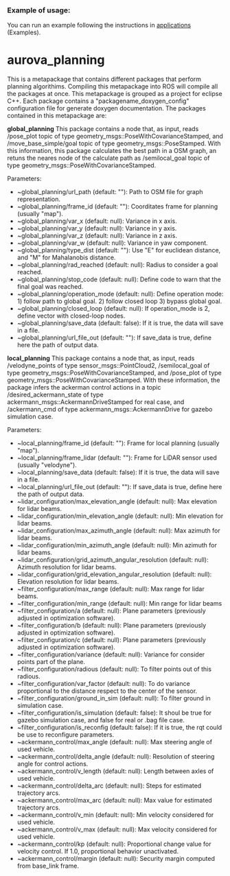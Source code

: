 ### Example of usage:

You can run an example following the instructions in [applications](https://github.com/AUROVA-LAB/applications) (Examples).

# aurova_planning
This is a metapackage that contains different packages that perform planning algorithims. Compiling this metapackage into ROS will compile all the packages at once. This metapackage is grouped as a project for eclipse C++. Each package contains a "packagename_doxygen_config" configuration file for generate doxygen documentation. The packages contained in this metapackage are:

**global_planning**
This package contains a node that, as input, reads /pose_plot topic of type geometry_msgs::PoseWithCovarianceStamped, and /move_base_simple/goal topic of type geometry_msgs::PoseStamped. With this information, this package calculates the best path in a OSM graph, an retuns the neares node of the calculate path as /semilocal_goal topic of type geometry_msgs::PoseWithCovarianceStamped.

Parameters:
* ~global_planning/url_path (default: ""): Path to OSM file for graph representation.
* ~global_planning/frame_id (default: ""): Coorditates frame for planning (usually "map").
* ~global_planning/var_x (default: null): Variance in x axis.
* ~global_planning/var_y (default: null): Variance in y axis.
* ~global_planning/var_z (default: null): Variance in z axis.
* ~global_planning/var_w (default: null): Variance in yaw component.
* ~global_planning/type_dist (default: ""): Use "E" for euclidean distance, and "M" for Mahalanobis distance.
* ~global_planning/rad_reached (default: null): Radius to consider a goal reached.
* ~global_planning/stop_code (default: null): Define code to warn that the final goal was reached.
* ~global_planning/operation_mode (default: null): Define operation mode: 1) follow path to global goal. 2) follow closed loop 3) bypass global goal.
* ~global_planning/closed_loop (default: null): If operation_mode is 2, define vector with closed-loop nodes. 
* ~global_planning/save_data (default: false): If it is true, the data will save in a file.
* ~global_planning/url_file_out (default: ""): If save_data is true, define here the path of output data.

**local_planning**
This package contains a node that, as input, reads /velodyne_points of type sensor_msgs::PointCloud2, /semilocal_goal of type geometry_msgs::PoseWithCovarianceStamped, and /pose_plot of type geometry_msgs::PoseWithCovarianceStamped. With these information, the package infers the ackerman control actions in a topic /desired_ackermann_state of type ackermann_msgs::AckermannDriveStamped for real case, and /ackermann_cmd of type ackermann_msgs::AckermannDrive for gazebo simulation case.

Parameters:
* ~local_planning/frame_id (default: ""): Frame for local planning (usually "map").
* ~local_planning/frame_lidar (default: ""): Frame for LiDAR sensor used (usually "velodyne").
* ~local_planning/save_data (default: false): If it is true, the data will save in a file.
* ~local_planning/url_file_out (default: ""): If save_data is true, define here the path of output data.
* ~lidar_configuration/max_elevation_angle (default: null): Max elevation for lidar beams.
* ~lidar_configuration/min_elevation_angle (default: null): Min elevation for lidar beams.
* ~lidar_configuration/max_azimuth_angle (default: null): Max azimuth for lidar beams.
* ~lidar_configuration/min_azimuth_angle (default: null): Min azimuth for lidar beams.
* ~lidar_configuration/grid_azimuth_angular_resolution (default: null): Azimuth resolution for lidar beams.
* ~lidar_configuration/grid_elevation_angular_resolution (default: null): Elevation resolution for lidar beams.
* ~filter_configuration/max_range (default: null): Max range for lidar beams.
* ~filter_configuration/min_range (default: null): Min range for lidar beams
* ~filter_configuration/a (default: null): Plane parameters (previously adjusted in optimization software).
* ~filter_configuration/b (default: null): Plane parameters (previously adjusted in optimization software).
* ~filter_configuration/c (default: null): Plane parameters (previously adjusted in optimization software).
* ~filter_configuration/variance (default: null): Variance for consider points part of the plane.
* ~filter_configuration/radious (default: null): To filter points out of this radious.
* ~filter_configuration/var_factor (default: null): To do variance proportional to the distance respect to the center of the sensor.
* ~filter_configuration/ground_in_sim (default: null): To filter ground in simulation case.
* ~filter_configuration/is_simulation (default: false): It shoul be true for gazebo simulation case, and false for real or .bag file case.
* ~filter_configuration/is_reconfig (default: false): If it is true, the rqt could be use to reconfigure parameters.
* ~ackermann_control/max_angle (default: null): Max steering angle of used vehicle.
* ~ackermann_control/delta_angle (default: null): Resolution of steering angle for control actions.
* ~ackermann_control/v_length (default: null): Length between axles of used vehicle.
* ~ackermann_control/delta_arc (default: null): Steps for estimated trajectory arcs.
* ~ackermann_control/max_arc (default: null): Max value for estimated trajectory arcs.
* ~ackermann_control/v_min (default: null): Min velocity considered for used vehicle.
* ~ackermann_control/v_max (default: null): Max velocity considered for used vehicle.
* ~ackermann_control/kp (default: null): Proportional change value for velocity control. If 1.0, proportional behavior unactivated.
* ~ackermann_control/margin (default: null): Security margin computed from base_link frame.
